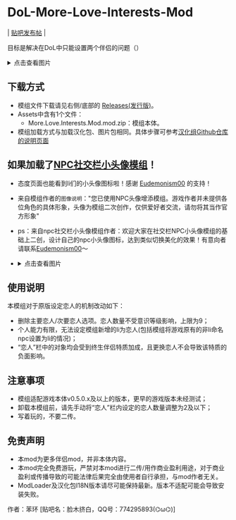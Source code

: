 # DoL-More-Love-Interests-Mod
| [贴吧发布帖](https://tieba.baidu.com/p/9155174979) |

目标是解决在DoL中只能设置两个伴侣的问题（）
<details>
  <summary>点击查看图片</summary>

  ![模组截图](https://github.com/user-attachments/assets/004095ad-d8ab-4860-aa4e-011d8a909b97)

</details>

## 下载方式
- 模组文件下载请见右侧/底部的 [Releases(发行版)](https://github.com/Nephthelana/DoL-More-Love-Interests-Mod/releases)。
- Assets中含有1个文件：
  - More.Love.Interests.Mod.mod.zip：模组本体。
- 模组加载方式与加载汉化包、图片包相同。具体步骤可参考[汉化组Github仓库的说明页面](https://github.com/Eltirosto/Degrees-of-Lewdity-Chinese-Localization?tab=readme-ov-file#%E5%8F%91%E5%B8%83%E4%B8%8B%E8%BD%BD%E7%89%88)
## 如果加载了[NPC社交栏小头像模组](https://tieba.baidu.com/p/8929352980)！
- 态度页面也能看到li们的小头像图标啦！感谢 [Eudemonism00](https://github.com/Eudemonism00) 的支持！
- 来自模组作者的`图像说明`："您已使用NPC头像增添模组。游戏作者并未提供各位角色的具体形象，头像为模组二次创作，仅供爱好者交流，请勿将其当作官方形象"
- ps：来自npc社交栏小头像模组作者：欢迎大家在社交栏NPC小头像模组的基础上二创，设计自己的npc小头像图标，达到类似切换美化的效果！有意向者请联系[Eudemonism00](https://github.com/Eudemonism00)～
- <details>
  <summary>点击查看图片</summary>

  ![模组截图](https://github.com/user-attachments/assets/05814e60-d193-4d43-a37c-ea65f5495706)

</details>

## 使用说明
本模组对于原版设定恋人的机制改动如下：
- 删除主要恋人/次要恋人选项。恋人数量不受意识等级影响，上限为9；
- 个人能力有限，无法设定模组新增的li为恋人(包括模组将游戏原有的非li命名npc设置为li的情况)；
- “恋人”栏中的对象均会受到终生伴侣特质加成，且更换恋人不会导致该特质的负面影响。
## 注意事项
- 模组适配游戏本体v0.5.0.x及以上的版本，更早的游戏版本未经测试；
- 卸载本模组前，请先手动将“恋人”栏内设定的恋人数量调整为2及以下；
- 写着玩的，不要二传。
## 免责声明
- 本mod为更多伴侣mod，并非本体内容。
- 本mod完全免费游玩，严禁对本mod进行二传/用作商业盈利用途，对于商业盈利或传播导致的可能法律后果完全由使用者自行承担，与mod作者无关。
- ModLoader及汉化包I18N版本请尽可能保持最新。版本不适配可能会导致安装失败。

作者：苯环 [贴吧名：脸木挤白，QQ号：774295893(⌬ω⌬)]
